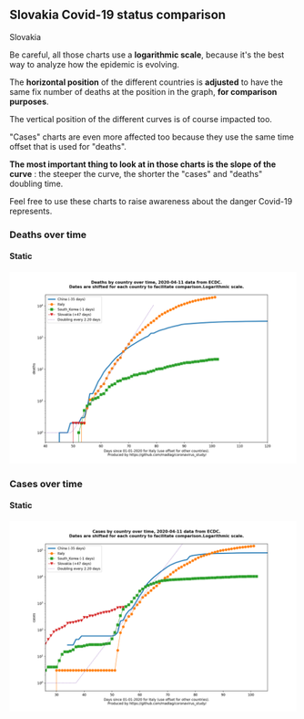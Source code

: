 ## Slovakia Covid-19 status comparison 

Slovakia



Be careful, all those charts use a **logarithmic scale**, because it's the best way to analyze how the epidemic is evolving.
 
The **horizontal position** of the different countries is **adjusted** to have the same fix number of deaths at the position in the graph, **for comparison purposes**.

The vertical position of the different curves is of course impacted too.

"Cases" charts are even more affected too because they use the same time offset that is used for "deaths".

**The most important thing to look at in those charts is the slope of the curve** : the steeper the curve, the shorter the "cases" and "deaths" doubling time.

Feel free to use these charts to raise awareness about the danger Covid-19 represents. 


 
### Deaths over time
 
#### Static
![Slovakia covid-19 deaths static chart](https://raw.githubusercontent.com/madlag/coronavirus_study/master/notebooks/graphs/2020-04-11/countries/Slovakia/2020-04-11_Slovakia_deaths.png "Slovakia covid-19 deaths static chart")   

 
### Cases over time
 
#### Static
![Slovakia covid-19 cases static chart](https://raw.githubusercontent.com/madlag/coronavirus_study/master/notebooks/graphs/2020-04-11/countries/Slovakia/2020-04-11_Slovakia_cases.png "Slovakia covid-19 cases static chart")   

